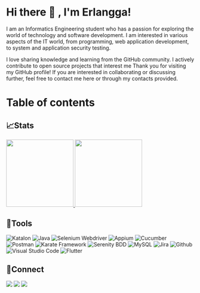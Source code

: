 <!--
**wisnuwm/wisnuwm** is a ✨ _special_ ✨ repository because its `README.md` (this file) appears on your GitHub profile.

Here are some ideas to get you started:

- 🔭 I’m currently working on ...
- 🌱 I’m currently learning ...
- 👯 I’m looking to collaborate on ...
- 🤔 I’m looking for help with ...
- 💬 Ask me about ...
- 📫 How to reach me: ...
- 😄 Pronouns: ...
- ⚡ Fun fact: ...
-->
# Hi there 👋 , I'm Erlangga!
I am an Informatics Engineering student who has a passion for exploring the world of technology and software development. I am interested in various aspects of the IT world, from programming, web application development, to system and application security testing.

I love sharing knowledge and learning from the GitHub community. I actively contribute to open source projects that interest me
Thank you for visiting my GitHub profile! If you are interested in collaborating or discussing further, feel free to contact me here or through my contacts provided.

# Table of contents
<!--
   * [Stats](#stats)
   * [Tools](#tools)
   * [Bincang QA](#%EF%B8%8Fbincang-qa)
       
   * [Connect](#connect)
   * [Contact me](#contact-me)
-->
 

## 📈Stats
<p align="left">
<a href="https://github.com/erlanggafs">
  <img height="180em" src="https://github-readme-stats-eight-theta.vercel.app/api?username=erlanggafs&show_icons=true&theme=algolia&include_all_commits=true&count_private=true"/>
  <img height="180em" src="https://github-readme-stats-eight-theta.vercel.app/api/top-langs/?username=erlanggafs&layout=compact&langs_count=8&theme=algolia"/>
</a>
</p>

## 🔨Tools
![Katalon](https://img.shields.io/badge/-katalon-181717?style=for-the-badge&logo=katalon)
![Java](https://img.shields.io/badge/-java-181717?style=for-the-badge&logo=java)
![Selenium Webdriver](https://img.shields.io/badge/-selenium-181717?style=for-the-badge&logo=selenium)
![Appium](https://img.shields.io/badge/-appium-181717?style=for-the-badge&logo=appium)
![Cucumber](https://img.shields.io/badge/-cucumber-181717?style=for-the-badge&logo=cucumber)
![Postman](https://img.shields.io/badge/-postman-181717?style=for-the-badge&logo=postman)
![Karate Framework](https://img.shields.io/badge/-karate-181717?style=for-the-badge&logo=karate)
![Serenity BDD](https://img.shields.io/badge/-serenitybdd-181717?style=for-the-badge&logo=serenitybdd)
![MySQL](https://img.shields.io/badge/-mysql-181717?style=for-the-badge&logo=mysql)
![Jira](https://img.shields.io/badge/-jira-181717?style=for-the-badge&logo=jira)
![Github](https://img.shields.io/badge/GitHub-100000?style=for-the-badge&logo=github&logoColor=white)
![Visual Studio Code](https://img.shields.io/badge/Visual%20Studio%20Code-0078d7.svg?style=for-the-badge&logo=visual-studio-code&logoColor=white)
![Flutter](https://img.shields.io/badge/Flutter-100000?style=for-the-badge&logo=flutter&logoColor=white)
 <!--  
### Tips & Trick
   * [Portofolio untuk seorang SQA](https://youtu.be/lgp9LIejOOI)
   * [Tugas seorang Junior SQA](https://youtu.be/SeDQTXIkFig)
 -->
</details>


## 🔗Connect
<p>
    <a href="https://www.linkedin.com/in/erlanggafs" target="blank"><img src="https://img.shields.io/badge/-linkedin-181717?style=for-the-badge&logo=linkedin" /></a>
     <a href="https://www.instagram.com/erlangga.fs_/" target="blank"><img src="https://img.shields.io/badge/-instagram-181717?style=for-the-badge&logo=instagram" /></a>
    <a href="https://www.youtube.com/@erlanggafsid/videos" target="blank"><img src="https://img.shields.io/badge/-youtube-181717?style=for-the-badge&logo=youtube" /></a>
</p>



